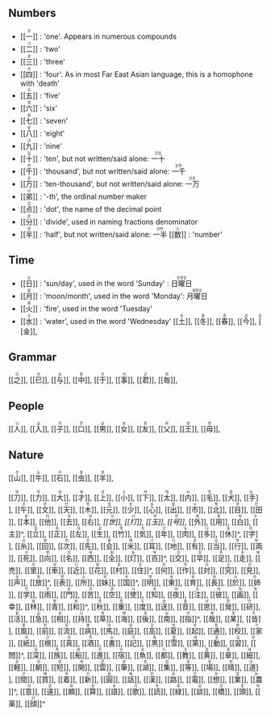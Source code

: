## Numbers
- <ruby>[[一]]<rt>읻</rt></ruby> : 'one'.  Appears in numerous compounds
- <ruby>[[二]]<rt>늬</rt></ruby> : 'two'
- <ruby>[[三]]<rt>삼</rt></ruby> : 'three'
- <ruby>[[四]]<rt>싀</rt></ruby> : 'four'.  As in most Far East Asian language, this is a homophone with 'death'
- <ruby>[[五]]<rt>오</rt></ruby> : 'five'
- <ruby>[[六]]<rt>룩</rt></ruby> : 'six'
- <ruby>[[七]]<rt>칟</rt></ruby> : 'seven'
- <ruby>[[八]]<rt>받</rt></ruby> : 'eight'
- <ruby>[[九]]<rt>규</rt></ruby> : 'nine' 
- <ruby>[[十]]<rt>십</rt></ruby> : 'ten', but not written/said alone: <ruby>一十<rt>읻십</rt></ruby> 
- <ruby>[[千]]<rt>천</rt></ruby> : 'thousand', but not written/said alone: <ruby>一千<rt>읻천</rt></ruby> 
- <ruby>[[万]]<rt>몬</rt></ruby> : 'ten-thousand', but not written/said alone: <ruby>一万<rt>읻몬</rt></ruby> 
- <ruby>[[弟]]<rt>더</rt></ruby> : '-th', the ordinal number maker
- <ruby>[[点]]<rt>덤</rt></ruby> : 'dot', the name of the decimal point
- <ruby>[[分]]<rt>분</rt></ruby> : 'divide', used in naming fractions denominator
- <ruby>[[半]]<rt>반</rt></ruby> : 'half', but not written/said alone: <ruby>一半<rt>읻반</rt></ruby> 
<ruby>[[数]]<rt>수</rt></ruby> : 'number'

## Time
- <ruby>[[日]]<rt>닏</rt></ruby> : 'sun/day', used in the word 'Sunday' : <ruby>日曜日<rt>읻욧읻</rt></ruby>
- <ruby>[[月]]<rt>웓</rt></ruby> : 'moon/month', used in the word 'Monday': <ruby>月曜日<rt>웓욧읻</rt></ruby>
- <ruby>[[火]]<rt>화</rt></ruby> : 'fire', used in the word 'Tuesday'
- <ruby>[[水]]<rt>수</rt></ruby> : 'water', used in the word 'Wednesday'
<ruby>[[土]]<rt>토</rt></ruby>,
<ruby>[[冬]]<rt>통</rt></ruby>,
<ruby>[[春]]<rt>춘</rt></ruby>,
<ruby>[[今]]<rt>김</rt></ruby>,
<ruby>[[金]]<rt>김</rt></ruby>,

## Grammar
<ruby>[[之]]<rt>티</rt></ruby>,
<ruby>[[已]]<rt>이</rt></ruby>,
<ruby>[[与]]<rt>요</rt></ruby>,
<ruby>[[中]]<rt>중</rt></ruby>,
<ruby>[[于]]<rt>우</rt></ruby>,
<ruby>[[事]]<rt>지</rt></ruby>,
<ruby>[[君]]<rt>군</rt></ruby>,
<ruby>[[毎]]<rt>뫼</rt></ruby>,

## People
<ruby>[[人]]<rt>닌</rt></ruby>,
<ruby>[[入]]<rt>닙</rt></ruby>,
<ruby>[[子]]<rt>지</rt></ruby>,
<ruby>[[口]]<rt>콧</rt></ruby>,
<ruby>[[男]]<rt>남</rt></ruby>,
<ruby>[[女]]<rt>뇻</rt></ruby>,
<ruby>[[友]]<rt>윳</rt></ruby>,
<ruby>[[父]]<rt>부</rt></ruby>,
<ruby>[[王]]<rt>왕</rt></ruby>,
<ruby>[[母]]<rt>못</rt></ruby>,

## Nature
<ruby>[[山]]<rt>산</rt></ruby>,
<ruby>[[牛]]<rt>뉴</rt></ruby>,
<ruby>[[石]]<rt>석</rt></ruby>,
<ruby>[[虫]]<rt>중</rt></ruby>,
<ruby>[[羊]]<rt>양</rt></ruby>,

<ruby>[[刀]]<rt>탓</rt></ruby>,
<ruby>[[力]]<rt>릭</rt></ruby>,
<ruby>[[大]]<rt>대</rt></ruby>,
<ruby>[[才]]<rt>재</rt></ruby>,
<ruby>[[上]]<rt>샹</rt></ruby>,
<ruby>[[小]]<rt>소</rt></ruby>,
<ruby>[[下]]<rt>하</rt></ruby>,
<ruby>[[太]]<rt>태</rt></ruby>,
<ruby>[[内]]<rt>뇌</rt></ruby>,
<ruby>[[毛]]<rt>맛</rt></ruby>,
<ruby>[[犬]]<rt>퀀</rt></ruby>,
<ruby>[[手]]<rt>슈</rt></ruby>,
<ruby>[[午]]<rt>오</rt></ruby>,
<ruby>[[文]]<rt>문</rt></ruby>,
<ruby>[[天]]<rt>턴</rt></ruby>,
<ruby>[[木]]<rt>목</rt></ruby>,
<ruby>[[元]]<rt>원</rt></ruby>,
<ruby>[[少]]<rt>솟</rt></ruby>,
<ruby>[[心]]<rt>심</rt></ruby>,
<ruby>[[出]]<rt>춛</rt></ruby>,
<ruby>[[市]]<rt>시</rt></ruby>,
<ruby>[[北]]<rt>북</rt></ruby>,
<ruby>[[目]]<rt>묵</rt></ruby>,
<ruby>[[田]]<rt>던</rt></ruby>,
<ruby>[[本]]<rt>본</rt></ruby>,
<ruby>[[他]]<rt>타</rt></ruby>,
<ruby>[[去]]<rt>쿄</rt></ruby>,
<ruby>[[右]]<rt>유</rt></ruby>*,
<ruby>[[世]]<rt>서</rt></ruby>,
<ruby>[[打]]<rt>다</rt></ruby>,
<ruby>[[玉]]<rt>욕</rt></ruby>,
<ruby>[[号]]<rt>핫</rt></ruby>*,
<ruby>[[外]]<rt>왜</rt></ruby>,
<ruby>[[用]]<rt>용</rt></ruby>,
<ruby>[[白]]<rt>박</rt></ruby>,
<ruby>[[主]]<rt>주</rt></ruby>^,
<ruby>[[立]]<rt>립</rt></ruby>,
<ruby>[[正]]<rt>징</rt></ruby>,
<ruby>[[左]]<rt>자</rt></ruby>,
<ruby>[[生]]<rt>상</rt></ruby>,
<ruby>[[竹]]<rt>죽</rt></ruby>,
<ruby>[[気]]<rt>킈</rt></ruby>,
<ruby>[[年]]<rt>넌</rt></ruby>,
<ruby>[[肉]]<rt>눅</rt></ruby>,
<ruby>[[多]]<rt>다</rt></ruby>,
<ruby>[[休]]<rt>휴</rt></ruby>^,
<ruby>[[字]]<rt>지</rt></ruby>,
<ruby>[[糸]]<rt>사</rt></ruby>,
<ruby>[[回]]<rt>회</rt></ruby>,
<ruby>[[次]]<rt>츼</rt></ruby>,
<ruby>[[先]]<rt>선</rt></ruby>,
<ruby>[[会]]<rt>훠</rt></ruby>,
<ruby>[[米]]<rt>메</rt></ruby>,
<ruby>[[耳]]<rt>니</rt></ruby>,
<ruby>[[地]]<rt>듸</rt></ruby>,
<ruby>[[有]]<rt>유</rt></ruby>,
<ruby>[[当]]<rt>당</rt></ruby>,
<ruby>[[行]]<rt>항</rt></ruby>,
<ruby>[[両]]<rt>량</rt></ruby>,
<ruby>[[死]]<rt>싀</rt></ruby>,
<ruby>[[向]]<rt>향</rt></ruby>,
<ruby>[[名]]<rt>밍</rt></ruby>,
<ruby>[[西]]<rt>세</rt></ruby>,
<ruby>[[全]]<rt>줜</rt></ruby>,
<ruby>[[灯]]<rt>둥</rt></ruby>,
<ruby>[[百]]<rt>박</rt></ruby>^,
<ruby>[[交]]<rt>걋</rt></ruby>,
<ruby>[[早]]<rt>잣</rt></ruby>,
<ruby>[[足]]<rt>족</rt></ruby>,
<ruby>[[走]]<rt>좃</rt></ruby>,
<ruby>[[売]]<rt>매</rt></ruby>,
<ruby>[[里]]<rt>리</rt></ruby>,
<ruby>[[車]]<rt>차</rt></ruby>,
<ruby>[[近]]<rt>긴</rt></ruby>,
<ruby>[[花]]<rt>화</rt></ruby>,
<ruby>[[村]]<rt>촌</rt></ruby>,
<ruby>[[住]]<rt>주</rt></ruby>^,
<ruby>[[何]]<rt>하</rt></ruby>,
<ruby>[[作]]<rt>작</rt></ruby>,
<ruby>[[対]]<rt>되</rt></ruby>,
<ruby>[[究]]<rt>규</rt></ruby>,
<ruby>[[見]]<rt>견</rt></ruby>,
<ruby>[[声]]<rt>싱</rt></ruby>,
<ruby>[[放]]<rt>방</rt></ruby>^,
<ruby>[[表]]<rt>뱟</rt></ruby>,
<ruby>[[所]]<rt>쇼</rt></ruby>,
<ruby>[[妹]]<rt>뫼</rt></ruby>,
<ruby>[[国]]<rt>곡</rt></ruby>^,
<ruby>[[明]]<rt>명</rt></ruby>,
<ruby>[[東]]<rt>동</rt></ruby>,
<ruby>[[育]]<rt>육</rt></ruby>,
<ruby>[[長]]<rt>장</rt></ruby>,
<ruby>[[於]]<rt>오</rt></ruby>,
<ruby>[[姉]]<rt>자</rt></ruby>,
<ruby>[[学]]<rt>학</rt></ruby>,
<ruby>[[雨]]<rt>우</rt></ruby>,
<ruby>[[門]]<rt>몬</rt></ruby>,
<ruby>[[苦]]<rt>코</rt></ruby>,
<ruby>[[空]]<rt>콩</rt></ruby>,
<ruby>[[使]]<rt>시</rt></ruby>,
<ruby>[[知]]<rt>쥐</rt></ruby>,
<ruby>[[夜]]<rt>야</rt></ruby>,
<ruby>[[注]]<rt>주</rt></ruby>,
<ruby>[[彼]]<rt>비</rt></ruby>,
<ruby>[[画]]<rt>확</rt></ruby>,
<ruby>[[幸]]<rt>항</rt></ruby>,
<ruby>[[林]]<rt>림</rt></ruby>,
<ruby>[[青]]<rt>청</rt></ruby>,
<ruby>[[和]]<rt>화</rt></ruby>^,
<ruby>[[秋]]<rt>춧</rt></ruby>,
<ruby>[[重]]<rt>총</rt></ruby>,
<ruby>[[度]]<rt>도</rt></ruby>,
<ruby>[[送]]<rt>송</rt></ruby>,
<ruby>[[音]]<rt>움</rt></ruby>,
<ruby>[[思]]<rt>사</rt></ruby>,
<ruby>[[発]]<rt>팓</rt></ruby>,
<ruby>[[研]]<rt>언</rt></ruby>,
<ruby>[[活]]<rt>홛</rt></ruby>,
<ruby>[[急]]<rt>깁</rt></ruby>,
<ruby>[[相]]<rt>상</rt></ruby>,
<ruby>[[持]]<rt>디</rt></ruby>,
<ruby>[[草]]<rt>찻</rt></ruby>,
<ruby>[[海]]<rt>해</rt></ruby>,
<ruby>[[後]]<rt>홋</rt></ruby>,
<ruby>[[南]]<rt>남</rt></ruby>,
<ruby>[[指]]<rt>즤</rt></ruby>^,
<ruby>[[哉]]<rt>재</rt></ruby>,
<ruby>[[某]]<rt>못</rt></ruby>,
<ruby>[[皆]]<rt>겨</rt></ruby>,
<ruby>[[風]]<rt>풍</rt></ruby>,
<ruby>[[前]]<rt>전</rt></ruby>,
<ruby>[[流]]<rt>류</rt></ruby>,
<ruby>[[病]]<rt>병</rt></ruby>,
<ruby>[[馬]]<rt>마</rt></ruby>,
<ruby>[[庭]]<rt>덩</rt></ruby>,
<ruby>[[高]]<rt>갓</rt></ruby>,
<ruby>[[夏]]<rt>햐</rt></ruby>,
<ruby>[[起]]<rt>키</rt></ruby>,
<ruby>[[通]]<rt>통</rt></ruby>,
<ruby>[[校]]<rt>햣</rt></ruby>,
<ruby>[[家]]<rt>가</rt></ruby>,
<ruby>[[紙]]<rt>저</rt></ruby>,
<ruby>[[根]]<rt>간</rt></ruby>,
<ruby>[[真]]<rt>진</rt></ruby>,
<ruby>[[酒]]<rt>줏</rt></ruby>,
<ruby>[[書]]<rt>쇼</rt></ruby>,
<ruby>[[記]]<rt>기</rt></ruby>,
<ruby>[[黒]]<rt>훅</rt></ruby>
<ruby>[[雪]]<rt>숻</rt></ruby>,
<ruby>[[第]]<rt>데</rt></ruby>,
<ruby>[[動]]<rt>동</rt></ruby>,
<ruby>[[習]]<rt>십</rt></ruby>,
<ruby>[[問]]<rt>문</rt></ruby>^,
<ruby>[[深]]<rt>심</rt></ruby>,
<ruby>[[族]]<rt>족</rt></ruby>,
<ruby>[[船]]<rt>줜</rt></ruby>,
<ruby>[[進]]<rt>진</rt></ruby>,
<ruby>[[宿]]<rt>숙</rt></ruby>,
<ruby>[[魚]]<rt>요</rt></ruby>,
<ruby>[[都]]<rt>도</rt></ruby>,
<ruby>[[教]]<rt>걋</rt></ruby>,
<ruby>[[黄]]<rt>황</rt></ruby>,
<ruby>[[章]]<rt>장</rt></ruby>,
<ruby>[[細]]<rt>세</rt></ruby>,
<ruby>[[軽]]<rt>킹</rt></ruby>,
<ruby>[[朝]]<rt>잣</rt></ruby>,
<ruby>[[短]]<rt>돤</rt></ruby>,
<ruby>[[開]]<rt>캐</rt></ruby>,
<ruby>[[雲]]<rt>운</rt></ruby>,
<ruby>[[筆]]<rt>빋</rt></ruby>,
<ruby>[[湖]]<rt>호</rt></ruby>,
<ruby>[[集]]<rt>집</rt></ruby>,
<ruby>[[等]]<rt>둥</rt></ruby>,
<ruby>[[場]]<rt>장</rt></ruby>,
<ruby>[[晴]]<rt>칭</rt></ruby>,
<ruby>[[道]]<rt>닷</rt></ruby>,
<ruby>[[間]]<rt>간</rt></ruby>,
<ruby>[[買]]<rt>매</rt></ruby>,
<ruby>[[着]]<rt>작</rt></ruby>,
<ruby>[[新]]<rt>신</rt></ruby>,
<ruby>[[圓]]<rt>원</rt></ruby>,
<ruby>[[話]]<rt>홰</rt></ruby>,
<ruby>[[漢]]<rt>한</rt></ruby>,
<ruby>[[路]]<rt>로</rt></ruby>,
<ruby>[[電]]<rt>던</rt></ruby>,
<ruby>[[想]]<rt>상</rt></ruby>,
<ruby>[[業]]<rt>업</rt></ruby>,
<ruby>[[農]]<rt>농</rt></ruby>^,
<ruby>[[意]]<rt>이</rt></ruby>,
<ruby>[[遠]]<rt>온</rt></ruby>,
<ruby>[[頗]]<rt>파</rt></ruby>,
<ruby>[[算]]<rt>솬</rt></ruby>,
<ruby>[[語]]<rt>요</rt></ruby>,
<ruby>[[歌]]<rt>가</rt></ruby>,
<ruby>[[読]]<rt>독</rt></ruby>,
<ruby>[[緑]]<rt>록</rt></ruby>,
<ruby>[[談]]<rt>담</rt></ruby>,
<ruby>[[橋]]<rt>걋</rt></ruby>,
<ruby>[[頭]]<rt>톳</rt></ruby>,
<ruby>[[薬]]<rt>약</rt></ruby>,
<ruby>[[顔]]<rt>안</rt></ruby>^